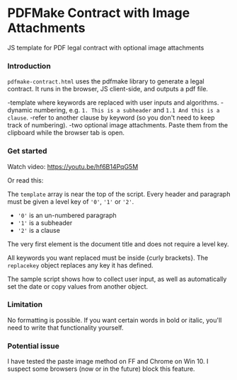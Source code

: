 # PDFMake Contract with Image Attachments
JS template for PDF legal contract with optional image attachments 

### Introduction

`pdfmake-contract.html` uses the pdfmake library to generate a legal contract. It runs in the browser, JS client-side, and outputs a pdf file.

-template where keywords are replaced with user inputs and algorithms. 
-dynamic numbering, e.g. `1. This is a subheader` and `1.1 And this is a clause`.
-refer to another clause by keyword (so you don't need to keep track of numbering).
-two optional image attachments. Paste them from the clipboard while the browser tab is open.

### Get started

Watch video: https://youtu.be/hf6B14PqG5M

Or read this:

The `template` array is near the top of the script. Every header and paragraph must be given a level key of `'0'`, `'1'` or `'2'`.
- `'0'` is an un-numbered paragraph
- `'1'` is a subheader
- `'2'` is a clause

The very first element is the document title and does not require a level key.

All keywords you want replaced must be inside {curly brackets}. The `replacekey` object replaces any key it has defined. 

The sample script shows how to collect user input, as well as automatically set the date or copy values from another object.

### Limitation

No formatting is possible. If you want certain words in bold or italic, you'll need to write that functionality yourself. 

### Potential issue

I have tested the paste image method on FF and Chrome on Win 10. I suspect some browsers (now or in the future) block this feature.
